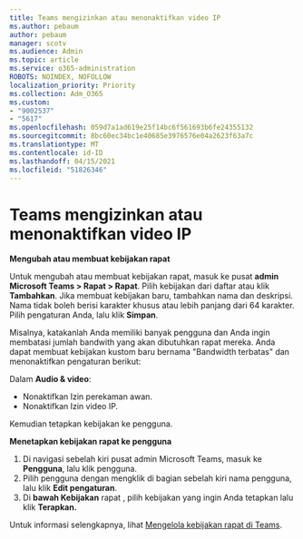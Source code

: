 ```yaml
---
title: Teams mengizinkan atau menonaktifkan video IP
ms.author: pebaum
author: pebaum
manager: scotv
ms.audience: Admin
ms.topic: article
ms.service: o365-administration
ROBOTS: NOINDEX, NOFOLLOW
localization_priority: Priority
ms.collection: Adm_O365
ms.custom:
- "9002537"
- "5617"
ms.openlocfilehash: 059d7a1ad619e25f14bc6f561693b6fe24355132
ms.sourcegitcommit: 8bc60ec34bc1e40685e3976576e04a2623f63a7c
ms.translationtype: MT
ms.contentlocale: id-ID
ms.lasthandoff: 04/15/2021
ms.locfileid: "51826346"
---
```

# <a name="teams-allow-or-disable-ip-video"></a>Teams mengizinkan atau menonaktifkan video IP

**Mengubah atau membuat kebijakan rapat**

Untuk mengubah atau membuat kebijakan rapat, masuk ke pusat **admin Microsoft Teams > Rapat > Rapat**. Pilih kebijakan dari daftar atau klik **Tambahkan**. Jika membuat kebijakan baru, tambahkan nama dan deskripsi. Nama tidak boleh berisi karakter khusus atau lebih panjang dari 64 karakter. Pilih pengaturan Anda, lalu klik **Simpan**.

Misalnya, katakanlah Anda memiliki banyak pengguna dan Anda ingin membatasi jumlah bandwith yang akan dibutuhkan rapat mereka. Anda dapat membuat kebijakan kustom baru bernama "Bandwidth terbatas" dan menonaktifkan pengaturan berikut:

Dalam **Audio & video**:

- Nonaktifkan Izin perekaman awan.
- Nonaktifkan Izin video IP.

Kemudian tetapkan kebijakan ke pengguna.

**Menetapkan kebijakan rapat ke pengguna**

1. Di navigasi sebelah kiri pusat admin Microsoft Teams, masuk ke **Pengguna**, lalu klik pengguna.
2. Pilih pengguna dengan mengklik di bagian sebelah kiri nama pengguna, lalu klik **Edit pengaturan**.
3. Di **bawah Kebijakan** rapat , pilih kebijakan yang ingin Anda tetapkan lalu klik **Terapkan.**

Untuk informasi selengkapnya, lihat [Mengelola kebijakan rapat di Teams](https://docs.microsoft.com/microsoftteams/meeting-policies-in-teams).
